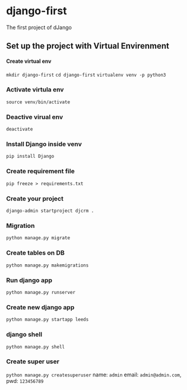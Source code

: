 # django-first
The first project of dJango

## Set up the project with Virtual Envirenment

#### Create virtual env
`mkdir django-first`
`cd django-first`
`virtualenv venv -p python3`

### Activate virtula env
`source venv/bin/activate`

### Deactive virual env
`deactivate`

### Install Django inside venv
`pip install Django`

### Create requirement file
`pip freeze > requirements.txt`

### Create your project
`django-admin startproject djcrm .`

### Migration
`python manage.py migrate`

### Create tables on DB
`python manage.py makemigrations`

### Run django app
`python manage.py runserver`

### Create new django app
`python manage.py startapp leeds`

### django shell
`python manage.py shell`

### Create super user
`python manage.py createsuperuser`
    name: `admin`
    email: `admin@admin.com`,
    pwd: `123456789`